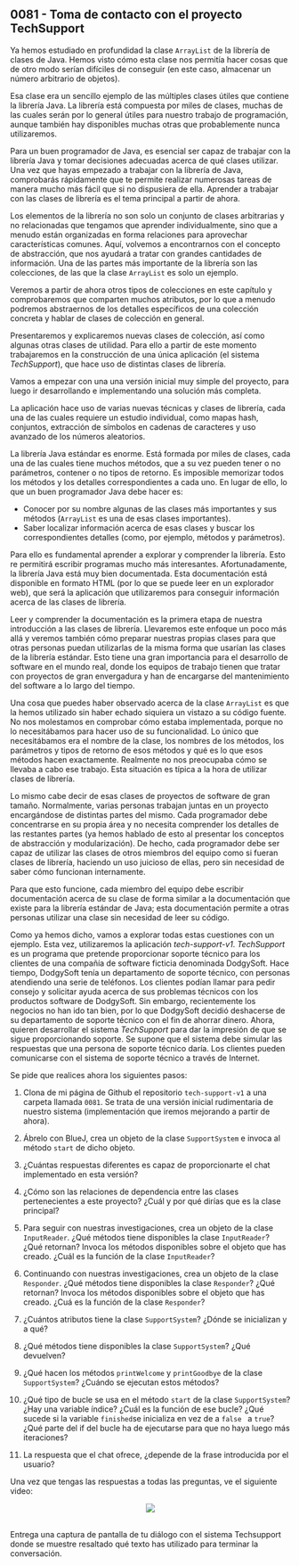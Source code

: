 ## 0081 - Toma de contacto con el proyecto TechSupport

Ya hemos estudiado en profundidad la clase `ArrayList` de la librería de clases de Java. Hemos visto cómo esta clase nos permitía hacer cosas que de otro modo serían difíciles de conseguir (en este caso, almacenar un número arbitrario de objetos).

Esa clase era un sencillo ejemplo de las múltiples clases útiles que contiene la librería Java. La librería está compuesta por miles de clases, muchas de las cuales serán por lo general útiles para nuestro trabajo de programación, aunque también hay disponibles muchas otras que probablemente nunca utilizaremos.

Para un buen programador de Java, es esencial ser capaz de trabajar con la librería Java y tomar decisiones adecuadas acerca de qué clases utilizar. Una vez que hayas empezado a trabajar con la librería de Java, comprobarás rápidamente que te permite realizar numerosas tareas de manera mucho más fácil que si no dispusiera de ella. Aprender a trabajar con las clases de librería es el tema principal a partir de ahora.

Los elementos de la librería no son solo un conjunto de clases arbitrarias y no relacionadas que tengamos que aprender individualmente, sino que a menudo están organizadas en forma relaciones para aprovechar características comunes. Aquí, volvemos a encontrarnos con el concepto de abstracción, que nos ayudará a tratar con grandes cantidades de información. Una de las partes más importante de la librería son las colecciones, de las que la clase `ArrayList` es solo un ejemplo.

Veremos a partir de ahora otros tipos de colecciones en este capítulo y comprobaremos que comparten muchos atributos, por lo que a menudo podremos abstraernos de los detalles específicos de una colección concreta y hablar de clases de colección en general.

Presentaremos y explicaremos nuevas clases de colección, así como algunas otras clases de utilidad. Para ello a partir de este momento trabajaremos en la construcción de una única aplicación (el sistema *TechSupport*), que hace uso de distintas clases de librería. 

Vamos a empezar con una una versión inicial muy simple del proyecto, para luego ir desarrollando e implementando una solución más completa.

La aplicación hace uso de varias nuevas técnicas y clases de librería, cada una de las cuales requiere un estudio individual, como mapas hash, conjuntos, extracción de símbolos en cadenas de caracteres y uso avanzado de los números aleatorios. 

La librería Java estándar es enorme. Está formada por miles de clases, cada una de las cuales tiene muchos métodos, que a su vez pueden tener o no parámetros, contener o no tipos de retorno. Es imposible memorizar todos los métodos y los detalles correspondientes a cada uno. En lugar de ello, lo que un buen programador Java debe hacer es:

- Conocer por su nombre algunas de las clases más importantes y sus métodos (`ArrayList` es una de esas clases importantes).
- Saber localizar información acerca de esas clases y buscar los correspondientes detalles (como, por ejemplo, métodos y parámetros).

Para ello es fundamental aprender a explorar y comprender la librería. Esto re permitirá escribir programas mucho más interesantes. Afortunadamente, la librería Java está muy bien documentada. Esta documentación está disponible en formato HTML (por lo que se puede leer en un explorador web), que será la aplicación que utilizaremos para conseguir información acerca de las clases de librería.

Leer y comprender la documentación es la primera etapa de nuestra introducción a las clases de librería. Llevaremos este enfoque un poco más allá y veremos también cómo preparar nuestras propias clases para que otras personas puedan utilizarlas de la misma forma que usarían las clases de la librería estándar. Esto tiene una gran importancia para el desarrollo de software en el mundo real, donde los equipos de trabajo tienen que tratar con proyectos de gran envergadura y han de encargarse del mantenimiento del software a lo largo del tiempo.

Una cosa que puedes haber observado acerca de la clase `ArrayList` es que la hemos utilizado sin haber echado siquiera un vistazo a su código fuente. No nos molestamos en comprobar cómo estaba implementada, porque no lo necesitábamos para hacer uso de su funcionalidad. Lo único que necesitábamos era el nombre de la clase, los nombres de los métodos, los parámetros y tipos de retorno de esos métodos y qué es lo que esos métodos hacen exactamente. Realmente no nos preocupaba cómo se llevaba a cabo ese trabajo. Esta situación es típica a la hora de utilizar clases de librería.

Lo mismo cabe decir de esas clases de proyectos de software de gran tamaño. Normalmente, varias personas trabajan juntas en un proyecto encargándose de distintas partes del mismo. Cada programador debe concentrarse en su propia área y no necesita comprender los detalles de las restantes partes (ya hemos hablado de esto al presentar los conceptos de abstracción y modularización). De hecho, cada programador debe ser capaz de utilizar las clases de otros miembros del equipo como si fueran clases de librería, haciendo un uso juicioso de ellas, pero sin necesidad de saber cómo funcionan internamente.

Para que esto funcione, cada miembro del equipo debe escribir documentación acerca de su clase de forma similar a la documentación que existe para la librería estándar de Java; esta documentación permite a otras personas utilizar una clase sin necesidad de leer su código.

Como ya hemos dicho, vamos a explorar todas estas cuestiones con un ejemplo. Esta vez, utilizaremos la aplicación *tech-support-v1*. *TechSupport* es un programa que pretende proporcionar soporte técnico para los clientes de una compañía de software ficticia denominada DodgySoft. Hace tiempo, DodgySoft tenía un departamento de soporte técnico, con personas atendiendo una serie de teléfonos. Los clientes podían llamar para pedir consejo y solicitar ayuda acerca de sus problemas técnicos con los productos software de DodgySoft. Sin embargo, recientemente los negocios no han ido tan bien, por lo que DodgySoft decidió deshacerse de su departamento de soporte técnico con el fin de ahorrar dinero. Ahora, quieren desarrollar el sistema *TechSupport* para dar la impresión de que se sigue proporcionando soporte. Se supone que el sistema debe simular las respuestas que una persona de soporte técnico daría. Los clientes pueden comunicarse con el sistema de soporte técnico a través de Internet.

Se pide que realices ahora los siguientes pasos:

1. Clona de mi página de Github el repositorio `tech-support-v1` a una carpeta llamada `0081`. Se trata de una versión inicial rudimentaria de nuestro sistema (implementación que iremos mejorando a partir de ahora). 

2. Ábrelo con BlueJ, crea un objeto de la clase `SupportSystem` e invoca al método `start` de dicho objeto.

3. ¿Cuántas respuestas diferentes es capaz de proporcionarte el chat implementado en esta versión?

4. ¿Cómo son las relaciones de dependencia entre las clases pertenecientes a este proyecto? ¿Cuál y por qué dirías que es la clase principal?

6. Para seguir con nuestras investigaciones, crea un objeto de la clase `InputReader`. ¿Qué métodos tiene disponibles la clase `InputReader`? ¿Qué retornan? Invoca los métodos disponibles sobre el objeto que has creado. ¿Cuál es la función de la clase `InputReader`? 

7. Continuando con nuestras investigaciones, crea un objeto de la clase `Responder`. ¿Qué métodos tiene disponibles la clase `Responder`? ¿Qué retornan? Invoca los métodos disponibles sobre el objeto que has creado. ¿Cuá es la función de la clase `Responder`?

8. ¿Cuántos atributos tiene la clase `SupportSystem`? ¿Dónde se inicializan y a qué?

9. ¿Qué métodos tiene disponibles la clase `SupportSystem`? ¿Qué devuelven? 

10. ¿Qué hacen los métodos `printWelcome` y `printGoodbye` de la clase `SupportSystem`? ¿Cuándo se ejecutan estos métodos?

11. ¿Qué tipo de bucle se usa en el método `start` de la clase `SupportSystem`? ¿Hay una variable índice? ¿Cuál es la función de ese bucle? ¿Qué sucede si la variable `finished`se inicializa en vez de a `false ` a `true`? ¿Qué parte del if del bucle ha de ejecutarse para que no haya luego más iteraciones?

12. La respuesta que el chat ofrece, ¿depende de la frase introducida por el usuario?

Una vez que tengas las respuestas a todas las preguntas, ve el siguiente video:

 <div align="center">
<a href="https://youtu.be/K8Mymy_i9ZA"><img src="https://img.youtube.com/vi/K8Mymy_i9ZA/0.jpg" ></a>
</div>
<br>

Entrega una captura de pantalla de tu diálogo con el sistema Techsupport donde se muestre resaltado qué texto has utilizado para terminar la conversación.
